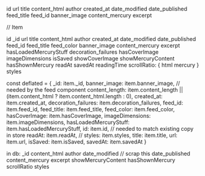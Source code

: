 id
url
title
content_html
author
created_at
date_modified
date_published
feed_title
feed_id
banner_image
content_mercury
excerpt

// Item

id
_id
url
title
content_html
author
created_at
date_modified
date_published
feed_id
feed_title
feed_color
banner_image
content_mercury
excerpt
hasLoadedMercuryStuff
decoration_failures
hasCoverImage
imageDimensions
isSaved
showCoverImage
showMercuryContent
hasShownMercury
readAt
savedAt
readingTime
scrollRatio: {
  html
  mercury
}
styles



const deflated = {
    _id: item._id,
    banner_image: item.banner_image, // needed by the feed component
    content_length: item.content_length || (item.content_html
      ? item.content_html.length
      : 0),
    created_at: item.created_at,
    decoration_failures: item.decoration_failures,
    feed_id: item.feed_id,
    feed_title: item.feed_title,
    feed_color: item.feed_color,
    hasCoverImage: item.hasCoverImage,
    imageDimensions: item.imageDimensions,
    hasLoadedMercuryStuff: item.hasLoadedMercuryStuff,
    id: item.id, // needed to match existing copy in store
    readAt: item.readAt,
    // styles: item.styles,
    title: item.title,
    url: item.url,
    isSaved: item.isSaved,
    savedAt: item.savedAt
  }

in db:
_id
content_html
author
date_modified // scrap this
date_published
content_mercury
excerpt
showMercuryContent
hasShownMercury
scrollRatio
styles